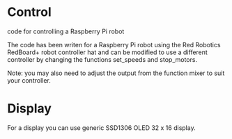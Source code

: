# Control
code for controlling a Raspberry Pi robot

The code has been writen for a Raspberry Pi robot using the Red Robotics RedBoard+ robot controller hat and can be modified to use a different controller by changing the functions set_speeds and stop_motors.

Note: you may also need to adjust the output from the function mixer to suit your controller.

# Display

For a display you can use generic SSD1306 OLED 32 x 16 display. 
